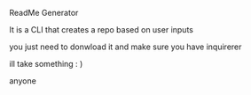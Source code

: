  ReadMe Generator

 It is a CLI that creates a repo based on user inputs
 
 you just need to donwload it and make sure you have inquirerer

 ill take something : )

 anyone